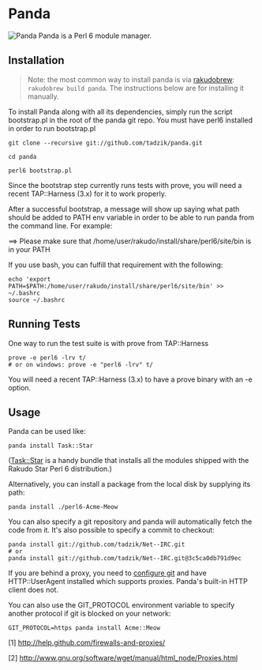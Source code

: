 # Panda

![Panda](http://modules.perl6.org/panda.png) Panda is a Perl 6 module manager.

## Installation

> Note: the most common way to install panda is via
> [rakudobrew](https://github.com/tadzik/rakudobrew): `rakudobrew build panda`.
> The instructions below are for installing it manually.

To install Panda along with all its dependencies, simply run the script
bootstrap.pl in the root of the panda git repo. You must have
perl6 installed in order to run bootstrap.pl

    git clone --recursive git://github.com/tadzik/panda.git

    cd panda

    perl6 bootstrap.pl

Since the bootstrap step currently runs tests with prove, you will need a
recent TAP::Harness (3.x) for it to work properly.

After a successful bootstrap, a message will show up saying what path should be added
to PATH env variable in order to be able to run panda from the command line. For example:

==> Please make sure that /home/user/rakudo/install/share/perl6/site/bin is in your PATH

If you use bash, you can fulfill that requirement with the following:

    echo 'export PATH=$PATH:/home/user/rakudo/install/share/perl6/site/bin' >> ~/.bashrc
    source ~/.bashrc


## Running Tests

One way to run the test suite is with prove from TAP::Harness

    prove -e perl6 -lrv t/
    # or on windows: prove -e "perl6 -lrv" t/

You will need a recent TAP::Harness (3.x) to have a prove binary with an -e option.

## Usage

Panda can be used like:

    panda install Task::Star

([Task::Star](https://github.com/tadzik/Task-Star/) is a handy bundle that installs all the modules shipped with the Rakudo Star Perl 6 distribution.)

Alternatively, you can install a package from the local disk by supplying its path:

    panda install ./perl6-Acme-Meow

You can also specify a git repository and panda will automatically fetch
the code from it. It's also possible to specify a commit to checkout:

    panda install git://github.com/tadzik/Net--IRC.git
    # or
    panda install git://github.com/tadzik/Net--IRC.git@3c5ca0db791d9ec

If you are behind a proxy, you need to [configure git](http://help.github.com/firewalls-and-proxies/) and have HTTP::UserAgent installed which
supports proxies. Panda's built-in HTTP client does not.

You can also use the GIT_PROTOCOL environment variable to specify another
protocol if git is blocked on your network:

    GIT_PROTOCOL=https panda install Acme::Meow

[1] http://help.github.com/firewalls-and-proxies/

[2] http://www.gnu.org/software/wget/manual/html_node/Proxies.html
